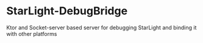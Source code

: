 # StarLight-DebugBridge
Ktor and Socket-server based server for debugging StarLight and binding it with other platforms
